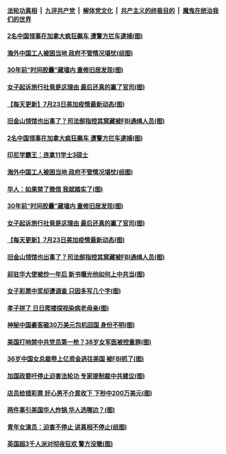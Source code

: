 

####  [法轮功真相](../../../../basic/blob/master/README.md?t=07241331) &nbsp;|&nbsp; [九评共产党](../../../../9ping.md/blob/master/README.md?t=07241331) &nbsp;|&nbsp; [解体党文化](../../../../jtdwh.md/blob/master/README.md?t=07241331)  &nbsp;|&nbsp; [共产主义的终极目的](../../../../gczydzjmd.md/blob/master/README.md?t=07241331) &nbsp;|&nbsp; [魔鬼在统治我们的世界](../../../../mgztzwmdsj.md/blob/master/README.md?t=07241331) 

#### [2名中国领事在加拿大疯狂飙车 遭警方拦车逮捕(图)](../pages/p3/940673.md?t=07241331) 

#### [海外中国工人被困当地 政府不管情况堪忧(组图)](../pages/p3/940663.md?t=07241331) 

#### [30年前“时间胶囊”藏墙内 重修旧居发现(图)](../pages/p3/940642.md?t=07241331) 

#### [女子起诉旅行社竟是这理由 最后还真的赢了官司(图)](../pages/p3/940635.md?t=07241331) 

#### [【每天更新】7月23日美加疫情最新动态(图)](../pages/p3/938379.md?t=07241331) 

#### [旧金山领馆也出事了？司法部指控其窝藏被FBI通缉人员(图)](../pages/p3/940573.md?t=07241331) 

#### [2名中国领事在加拿大疯狂飙车 遭警方拦车逮捕(图)](../pages/p3/940673.md?t=07241331) 

#### [印尼学霸王：连拿11学士3硕士](../pages/p3/940668.md?t=07241331) 

#### [海外中国工人被困当地 政府不管情况堪忧(组图)](../pages/p3/940663.md?t=07241331) 

#### [华人：如果禁了微信 我就踏实了(图)](../pages/p3/940641.md?t=07241331) 

#### [30年前“时间胶囊”藏墙内 重修旧居发现(图)](../pages/p3/940642.md?t=07241331) 

#### [女子起诉旅行社竟是这理由 最后还真的赢了官司(图)](../pages/p3/940635.md?t=07241331) 

#### [【每天更新】7月23日美加疫情最新动态(图)](../pages/p3/938379.md?t=07241331) 

#### [旧金山领馆也出事了？司法部指控其窝藏被FBI通缉人员(图)](../pages/p3/940573.md?t=07241331) 

#### [前驻华大使被炒一年后 新书曝光他如何上中共当(图)](../pages/p3/940571.md?t=07241331) 

#### [女子彩票中奖却遭调查 只因多写几个字(图)](../pages/p3/940570.md?t=07241331) 

#### [孝子拼了 日日爬楼探视染病老母亲(图)](../pages/p3/940498.md?t=07241331) 


#### [神秘中国豪客砸30万美元包机回国 身份不明(图)](../pages/p3/940519.md?t=07241331) 

#### [美国打响禁中共党员第一枪？38岁女军医被控重罪(图)](../pages/p3/940476.md?t=07241331) 

#### [36岁中国女总裁卷上亿资金逃往美国 被FBI抓了(图)](../pages/p3/940449.md?t=07241331) 

#### [加国政要吁停止迫害法轮功 专家提制裁中共建议(图)](../pages/p3/940442.md?t=07241331) 

#### [店员给错彩票 好心男不介意收下 下秒中200万美元(图)](../pages/p3/940438.md?t=07241331) 

#### [两件事引美国华人炸锅 华人选哪边？(图)](../pages/p3/940432.md?t=07241331) 

#### [青年女演员：迫害不停止 讲真相不停止(组图)](../pages/p3/940362.md?t=07241331) 

#### [英国超3千人派对彻夜狂欢 警方没辙(图)](../pages/p3/940393.md?t=07241331) 

